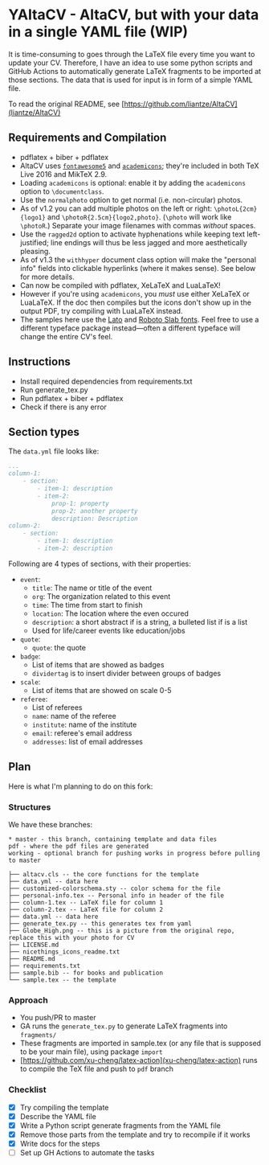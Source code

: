 # YAltaCV - AltaCV, but with your data in a single YAML file (WIP)

It is time-consuming to goes through the LaTeX file every time you want to update your CV.
Therefore, I have an idea to use some python scripts and GitHub Actions to automatically generate LaTeX fragments to be imported
at those sections. The data that is used for input is in form of a simple YAML file.

To read the original README, see [https://github.com/liantze/AltaCV](liantze/AltaCV)

## Requirements and Compilation

* pdflatex + biber + pdflatex
* AltaCV uses [`fontawesome5`](http://www.ctan.org/pkg/fontawesome5) and [`academicons`](http://www.ctan.org/pkg/academicons); they're included in both TeX Live 2016 and MikTeX 2.9.
* Loading `academicons` is optional: enable it by adding the `academicons` option to `\documentclass`.
* Use the `normalphoto` option to get normal (i.e. non-circular) photos.
* As of v1.2 you can add multiple photos on the left or right: `\photoL{2cm}{logo1}` and `\photoR{2.5cm}{logo2,photo}`. (`\photo` will work like `\photoR`.) Separate your image filenames with commas _without_ spaces.
* Use the `ragged2d` option to activate hyphenations while keeping text left-justified; line endings will thus be less jagged and more aesthetically pleasing.
* As of v1.3 the `withhyper` document class option will make the "personal info" fields into clickable hyperlinks (where it makes sense). See below for more details.
* Can now be compiled with pdflatex, XeLaTeX and LuaLaTeX!
* However if you're using `academicons`, you _must_ use either XeLaTeX or LuaLaTeX. If the doc then compiles but the icons don't show up in the output PDF, try compiling with LuaLaTeX instead.
* The samples here use the [Lato](http://www.latofonts.com/lato-free-fonts/) and [Roboto Slab fonts](https://github.com/googlefonts/robotoslab). Feel free to use a different typeface package instead—often a different typeface will change the entire CV's feel.

## Instructions

- Install required dependencies from requirements.txt
- Run generate_tex.py
- Run pdflatex + biber + pdflatex
- Check if there is any error

## Section types

The `data.yml` file looks like:
```yaml
...
column-1:
    - section:
        - item-1: description
        - item-2:
            prop-1: property
            prop-2: another property
            description: Description
column-2:
    - section:
        - item-1: description
        - item-2: description
```

Following are 4 types of sections, with their properties:

- `event`:
    - `title`: The name or title of the event
    - `org`: The organization related to this event
    - `time`: The time from start to finish
    - `location`: The location where the even occured
    - `description`: a short abstract if is a string, a bulleted list if is a list
    - Used for life/career events like education/jobs
- `quote`:
    - `quote`: the quote
- `badge`:
    - List of items that are showed as badges
    - `dividertag` is to insert divider between groups of badges
- `scale`:
    - List of items that are showed on scale 0-5
- `referee`:
    - List of referees
    - `name`: name of the referee
    - `institute`: name of the institute
    - `email`: referee's email address
    - `addresses`: list of email addresses

## Plan

Here is what I'm planning to do on this fork:

### Structures

We have these branches:

```
* master - this branch, containing template and data files
pdf - where the pdf files are generated
working - optional branch for pushing works in progress before pulling to master
```

```
├── altacv.cls -- the core functions for the template
├── data.yml -- data here
├── customized-colorschema.sty -- color schema for the file
├── personal-info.tex -- Personal info in header of the file
├── column-1.tex -- LaTeX file for column 1
├── column-2.tex -- LaTeX file for column 2
├── data.yml -- data here
├── generate_tex.py -- this generates tex from yaml
├── Globe_High.png -- this is a picture from the original repo, replace this with your photo for CV
├── LICENSE.md
├── nicethings_icons_readme.txt
├── README.md
├── requirements.txt
├── sample.bib -- for books and publication
└── sample.tex -- the template
```

### Approach

- You push/PR to master
- GA runs the `generate_tex.py` to generate LaTeX fragments into `fragments/`
- These fragments are imported in sample.tex (or any file that is supposed to be your main file), using package `import`
- [https://github.com/xu-cheng/latex-action](xu-cheng/latex-action) runs to compile the TeX file and push to `pdf` branch

### Checklist

- [X] Try compiling the template
- [X] Describe the YAML file
- [X] Write a Python script generate fragments from the YAML file
- [X] Remove those parts from the template and try to recompile if it works
- [X] Write docs for the steps
- [ ] Set up GH Actions to automate the tasks
